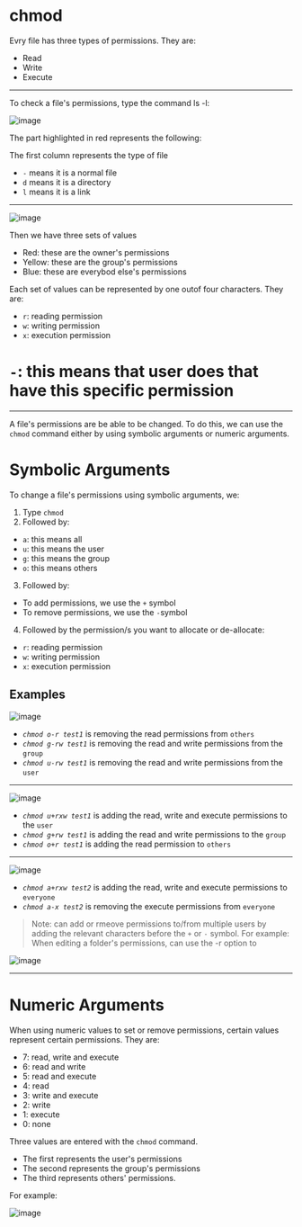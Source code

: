 # **chmod** 

Evry file has three types of permissions. They are:

* Read
* Write 
* Execute

---

To check a file's permissions, type the command ls -l:

![image](https://user-images.githubusercontent.com/107522496/196937544-42608669-eaed-4e36-8c16-7bd334ff20c0.png)

The part highlighted in red represents the following:


The first column represents the type of file

* `-` means it is a normal file 
* `d` means it is a directory
* `l` means it is a link

---


![image](https://user-images.githubusercontent.com/107522496/196938662-c2039d40-2ece-4c14-a5c8-7248ede81707.png)

Then we have three sets of values 

* Red: these are the owner's permissions 
* Yellow: these are the group's permissions
* Blue: these are everybod else's permissions

Each set of values can be represented by one outof four characters. They are:

* `r`: reading permission 
* `w`: writing permission 
* `x`: execution permission
# `-`: this means that user does that have this specific permission 

---

A file's permissions are be able to be changed. To do this, we can use the `chmod` command either by using symbolic arguments or numeric arguments.

# Symbolic Arguments

To change a file's permissions using symbolic arguments, we: 

1. Type `chmod` 
2. Followed by: 

* `a`: this means all 
* `u`: this means the user
* `g`: this means the group
* `o`: this means others

3. Followed by: 
* To add permissions, we use the `+` symbol
* To remove permissions, we use the `-`symbol

4. Followed by the permission/s you want to allocate or de-allocate:

* `r`: reading permission 
* `w`: writing permission 
* `x`: execution permission

## Examples

![image](https://user-images.githubusercontent.com/107522496/196946508-6a2e0446-7ff8-4df8-957c-0925d3a24ec3.png)

* *`chmod o-r test1`* is removing the read permissions from `others`
* *`chmod g-rw test1`* is removing the read and write permissions from the `group`
* *`chmod u-rw test1`* is removing the read and write permissions from the `user`

---

![image](https://user-images.githubusercontent.com/107522496/196948236-ecad1059-da7f-4d50-92a0-f7c646cc6691.png)

* *`chmod u+rxw test1`* is adding the read, write and execute permissions to the `user`
* *`chmod g+rw test1`* is adding the read and write permissions to the `group`
* *`chmod o+r test1`* is adding the read permission to `others`

---

![image](https://user-images.githubusercontent.com/107522496/196949450-f2977e31-9b8f-42bd-a9f5-16f299698b79.png)

* *`chmod a+rxw test2`* is adding the read, write and execute permissions to `everyone`
* *`chmod a-x test2`* is removing the execute permissions from `everyone`


> Note: can add or rmeove permissions to/from multiple users by adding the relevant characters before the `+` or `-` symbol. For example: 
> When editing a folder's permissions, can use the -r option to 

![image](https://user-images.githubusercontent.com/107522496/196950722-6dcdfc90-006d-4ecf-9343-39c2626b8a1f.png)

---
# Numeric Arguments 

When using numeric values to set or remove permissions, certain values represent certain permissions. They are:

* 7: read, write and execute
* 6: read and write 
* 5: read and execute
* 4: read 
* 3: write and execute
* 2: write
* 1: execute
* 0: none

Three values are entered with the `chmod` command. 

* The first represents the user's permissions
* The second represents the group's permissions
* The third represents others' permissions.

For example: 

![image](https://user-images.githubusercontent.com/107522496/196978923-f7d89f4d-1ec9-406a-a95b-a2a968394b0c.png)































